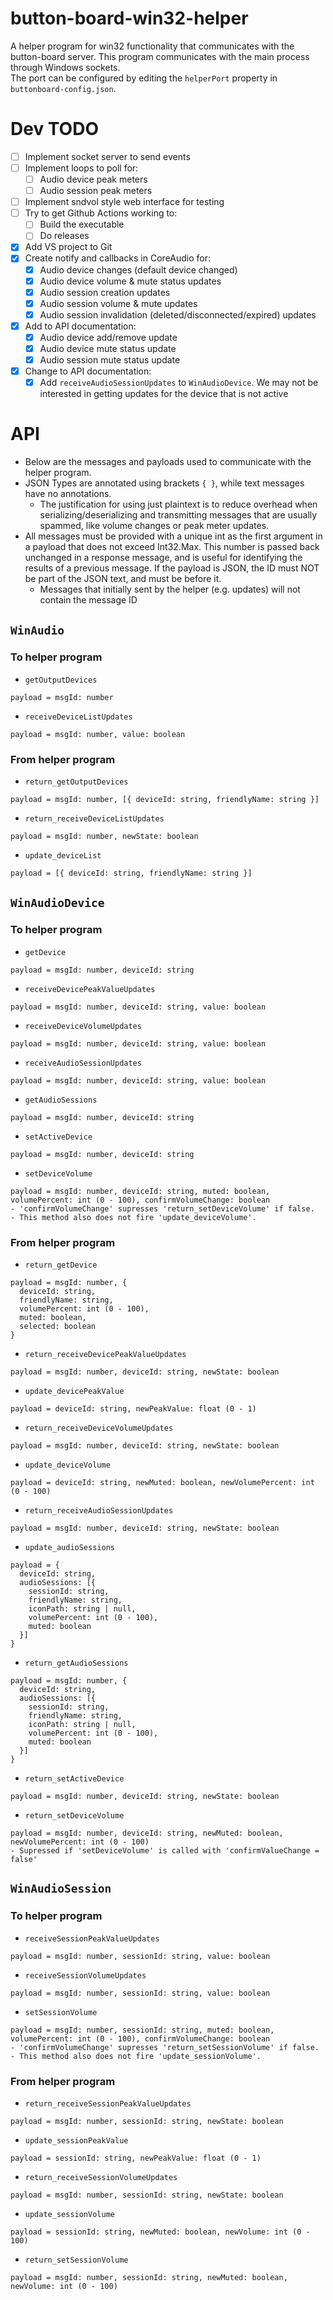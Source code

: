 # button-board-win32-helper
A helper program for win32 functionality that communicates with the button-board server. This program communicates with the main process through Windows sockets.  
The port can be configured by editing the `helperPort` property in `buttonboard-config.json`.

# Dev TODO
- [ ] Implement socket server to send events
- [ ] Implement loops to poll for:
  - [ ] Audio device peak meters
  - [ ] Audio session peak meters
- [ ] Implement sndvol style web interface for testing
- [ ] Try to get Github Actions working to:
  - [ ] Build the executable
  - [ ] Do releases
- [x] Add VS project to Git
- [x] Create notify and callbacks in CoreAudio for:
  - [x] Audio device changes (default device changed)
  - [x] Audio device volume & mute status updates
  - [x] Audio session creation updates
  - [x] Audio session volume & mute updates
  - [x] Audio session invalidation (deleted/disconnected/expired) updates
- [x] Add to API documentation:
  - [x] Audio device add/remove update
  - [x] Audio device mute status update
  - [x] Audio session mute status update
- [x] Change to API documentation:
  - [x] Add `receiveAudioSessionUpdates` to `WinAudioDevice`. We may not be interested in getting updates for the device that is not active

# API
- Below are the messages and payloads used to communicate with the helper program.  
- JSON Types are annotated using brackets `{ }`, while text messages have no annotations.  
  - The justification for using just plaintext is to reduce overhead when serializing/deserializing and transmitting messages that are usually spammed, like volume changes or peak meter updates.  
- All messages must be provided with a unique int as the first argument in a payload that does not exceed Int32.Max. This number is passed back unchanged in a response message, and is useful for identifying the results of a previous message. If the payload is JSON, the ID must NOT be part of the JSON text, and must be before it.
  - Messages that initially sent by the helper (e.g. updates) will not contain the message ID

## `WinAudio`

### To helper program

- `getOutputDevices`
```
payload = msgId: number
```

- `receiveDeviceListUpdates`
```
payload = msgId: number, value: boolean
```

### From helper program
- `return_getOutputDevices`
```
payload = msgId: number, [{ deviceId: string, friendlyName: string }]
```

- `return_receiveDeviceListUpdates`
```
payload = msgId: number, newState: boolean
```

- `update_deviceList`
```
payload = [{ deviceId: string, friendlyName: string }]
```

## `WinAudioDevice`

### To helper program

- `getDevice`
```
payload = msgId: number, deviceId: string
```

- `receiveDevicePeakValueUpdates`
```
payload = msgId: number, deviceId: string, value: boolean
```

- `receiveDeviceVolumeUpdates`
```
payload = msgId: number, deviceId: string, value: boolean
```

- `receiveAudioSessionUpdates`
```
payload = msgId: number, deviceId: string, value: boolean
```

- `getAudioSessions`
```
payload = msgId: number, deviceId: string
```

- `setActiveDevice`
```
payload = msgId: number, deviceId: string
```

- `setDeviceVolume`
```
payload = msgId: number, deviceId: string, muted: boolean, volumePercent: int (0 - 100), confirmVolumeChange: boolean
- 'confirmVolumeChange' supresses 'return_setDeviceVolume' if false.
- This method also does not fire 'update_deviceVolume'.
```

### From helper program

- `return_getDevice`
```
payload = msgId: number, {
  deviceId: string,
  friendlyName: string,
  volumePercent: int (0 - 100),
  muted: boolean,
  selected: boolean
}
```

- `return_receiveDevicePeakValueUpdates`
```
payload = msgId: number, deviceId: string, newState: boolean
```

- `update_devicePeakValue`
```
payload = deviceId: string, newPeakValue: float (0 - 1)
```

- `return_receiveDeviceVolumeUpdates`
```
payload = msgId: number, deviceId: string, newState: boolean
```

- `update_deviceVolume`
```
payload = deviceId: string, newMuted: boolean, newVolumePercent: int (0 - 100)
```

- `return_receiveAudioSessionUpdates`
```
payload = msgId: number, deviceId: string, newState: boolean
```

- `update_audioSessions`
```
payload = {
  deviceId: string,
  audioSessions: [{
    sessionId: string,
    friendlyName: string,
    iconPath: string | null,
    volumePercent: int (0 - 100),
    muted: boolean
  }]
}
```

- `return_getAudioSessions`
```
payload = msgId: number, {
  deviceId: string,
  audioSessions: [{
    sessionId: string,
    friendlyName: string,
    iconPath: string | null,
    volumePercent: int (0 - 100),
    muted: boolean
  }]
}
```

- `return_setActiveDevice`
```
payload = msgId: number, deviceId: string, newState: boolean
```

- `return_setDeviceVolume`
```
payload = msgId: number, deviceId: string, newMuted: boolean, newVolumePercent: int (0 - 100)
- Supressed if 'setDeviceVolume' is called with 'confirmValueChange = false'
```

## `WinAudioSession`

### To helper program

- `receiveSessionPeakValueUpdates`
```
payload = msgId: number, sessionId: string, value: boolean
```

- `receiveSessionVolumeUpdates`
```
payload = msgId: number, sessionId: string, value: boolean
```

- `setSessionVolume`
```
payload = msgId: number, sessionId: string, muted: boolean, volumePercent: int (0 - 100), confirmVolumeChange: boolean
- 'confirmVolumeChange' supresses 'return_setSessionVolume' if false.
- This method also does not fire 'update_sessionVolume'.
```

### From helper program

- `return_receiveSessionPeakValueUpdates`
```
payload = msgId: number, sessionId: string, newState: boolean
```

- `update_sessionPeakValue`
```
payload = sessionId: string, newPeakValue: float (0 - 1)
```

- `return_receiveSessionVolumeUpdates`
```
payload = msgId: number, sessionId: string, newState: boolean
```

- `update_sessionVolume`
```
payload = sessionId: string, newMuted: boolean, newVolume: int (0 - 100)
```

- `return_setSessionVolume`
```
payload = msgId: number, sessionId: string, newMuted: boolean, newVolume: int (0 - 100)
```
